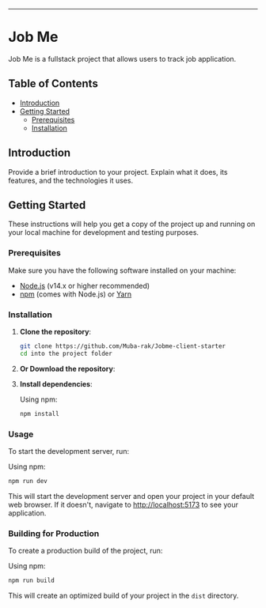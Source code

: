 ---

# Job Me

Job Me is a fullstack project that allows users to track job application.

## Table of Contents

- [Introduction](#introduction)
- [Getting Started](#getting-started)
  - [Prerequisites](#prerequisites)
  - [Installation](#installation)

## Introduction

Provide a brief introduction to your project. Explain what it does, its features, and the technologies it uses.

## Getting Started

These instructions will help you get a copy of the project up and running on your local machine for development and testing purposes.

### Prerequisites

Make sure you have the following software installed on your machine:

- [Node.js](https://nodejs.org/) (v14.x or higher recommended)
- [npm](https://www.npmjs.com/) (comes with Node.js) or [Yarn](https://yarnpkg.com/)

### Installation

1. **Clone the repository**:

   ```bash
   git clone https://github.com/Muba-rak/Jobme-client-starter
   cd into the project folder
   ```

2. **Or Download the repository**:

3. **Install dependencies**:

   Using npm:

   ```bash
   npm install
   ```

### Usage

To start the development server, run:

Using npm:

```bash
npm run dev
```

This will start the development server and open your project in your default web browser. If it doesn't, navigate to [http://localhost:5173](http://localhost:5173) to see your application.

### Building for Production

To create a production build of the project, run:

Using npm:

```bash
npm run build
```

This will create an optimized build of your project in the `dist` directory.

